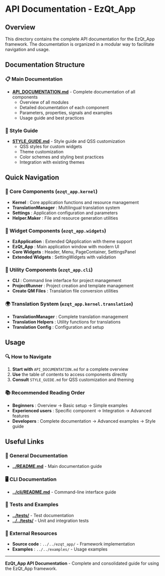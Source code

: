 # API Documentation - EzQt_App

## Overview

This directory contains the complete API documentation for the EzQt_App framework. The documentation is organized in a modular way to facilitate navigation and usage.

## Documentation Structure

### 📋 Main Documentation
- **[API_DOCUMENTATION.md](API_DOCUMENTATION.md)** - Complete documentation of all components
  - Overview of all modules
  - Detailed documentation of each component
  - Parameters, properties, signals and examples
  - Usage guide and best practices

### 🎨 Style Guide
- **[STYLE_GUIDE.md](STYLE_GUIDE.md)** - Style guide and QSS customization
  - QSS styles for custom widgets
  - Theme customization
  - Color schemes and styling best practices
  - Integration with existing themes

## Quick Navigation

### 🧠 Core Components (`ezqt_app.kernel`)
- **Kernel** : Core application functions and resource management
- **TranslationManager** : Multilingual translation system
- **Settings** : Application configuration and parameters
- **Helper.Maker** : File and resource generation utilities

### 🎨 Widget Components (`ezqt_app.widgets`)
- **EzApplication** : Extended QApplication with theme support
- **EzQt_App** : Main application window with modern UI
- **Core Widgets** : Header, Menu, PageContainer, SettingsPanel
- **Extended Widgets** : SettingWidgets with validation

### 🔧 Utility Components (`ezqt_app.cli`)
- **CLI** : Command line interface for project management
- **ProjectRunner** : Project creation and template management
- **Create QM Files** : Translation file conversion utilities

### 🌍 Translation System (`ezqt_app.kernel.translation`)
- **TranslationManager** : Complete translation management
- **Translation Helpers** : Utility functions for translations
- **Translation Config** : Configuration and setup

## Usage

### 🔍 How to Navigate
1. **Start with** `API_DOCUMENTATION.md` for a complete overview
2. **Use** the table of contents to access components directly
3. **Consult** `STYLE_GUIDE.md` for QSS customization and theming

### 📚 Recommended Reading Order
- **Beginners** : Overview → Basic setup → Simple examples
- **Experienced users** : Specific component → Integration → Advanced features
- **Developers** : Complete documentation → Advanced examples → Style guide

## Useful Links

### 📖 General Documentation
- **[../README.md](../README.md)** - Main documentation guide

### 🖥️ CLI Documentation
- **[../cli/README.md](../cli/README.md)** - Command-line interface guide

### 🧪 Tests and Examples
- **[../tests/](../tests/)** - Test documentation
- **[../../tests/](../../tests/)** - Unit and integration tests

### 🔗 External Resources
- **Source code** : `../../ezqt_app/` - Framework implementation
- **Examples** : `../../examples/` - Usage examples

---

**EzQt_App API Documentation** - Complete and consolidated guide for using the EzQt_App framework. 